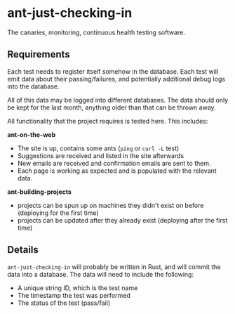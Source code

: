# ant-just-checking-in

The canaries, monitoring, continuous health testing software.

## Requirements

Each test needs to register itself somehow in the database. Each test will emit
data about their passing/failures, and potentially additional debug logs into
the database.

All of this data may be logged into different databases. The data should only be
kept for the last month, anything older than that can be thrown away.

All functionality that the project requires is tested here. This includes:

**ant-on-the-web**

- The site is up, contains some ants (`ping` or `curl -L` test)
- Suggestions are received and listed in the site afterwards
- New emails are received and confirmation emails are sent to them.
- Each page is working as expected and is populated with the relevant data.

**ant-building-projects**

- projects can be spun up on machines they didn't exist on before (deploying for
  the first time)
- projects can be updated after they already exist (deploying after the first
  time)

## Details

`ant-just-checking-in` will probably be written in Rust, and will commit the
data into a database. The data will need to include the following:

- A unique string ID, which is the test name
- The timestamp the test was performed
- The status of the test (pass/fail)
